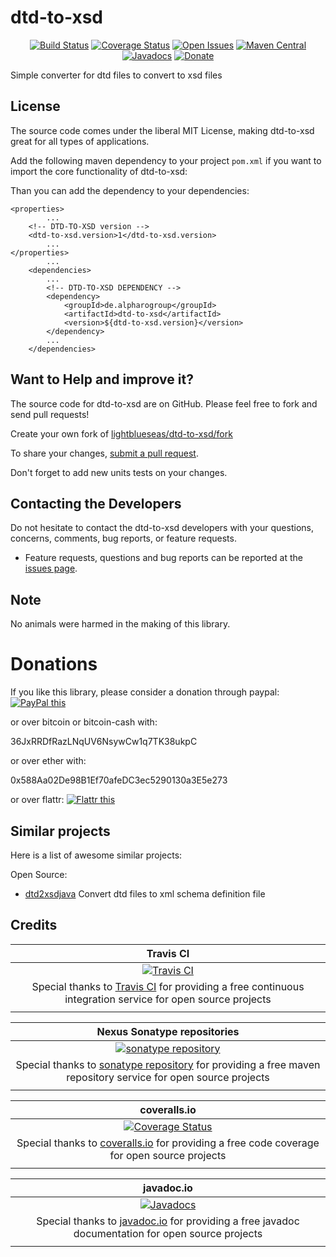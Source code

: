 # dtd-to-xsd

<div align="center">

[![Build Status](https://travis-ci.org/lightblueseas/dtd-to-xsd.svg?branch=develop)](https://travis-ci.org/lightblueseas/dtd-to-xsd) 
[![Coverage Status](https://coveralls.io/repos/github/lightblueseas/dtd-to-xsd/badge.svg?branch=develop)](https://coveralls.io/github/lightblueseas/dtd-to-xsd?branch=develop)
[![Open Issues](https://img.shields.io/github/issues/lightblueseas/dtd-to-xsd.svg?style=flat)](https://github.com/lightblueseas/dtd-to-xsd/issues)
[![Maven Central](https://maven-badges.herokuapp.com/maven-central/de.alpharogroup/dtd-to-xsd/badge.svg)](https://maven-badges.herokuapp.com/maven-central/de.alpharogroup/dtd-to-xsd)
[![Javadocs](http://www.javadoc.io/badge/de.alpharogroup/dtd-to-xsd.svg)](http://www.javadoc.io/doc/de.alpharogroup/dtd-to-xsd)
[![Donate](https://img.shields.io/badge/donate-❤-ff2244.svg)](https://www.paypal.com/cgi-bin/webscr?cmd=_s-xclick&hosted_button_id=GVBTWLRAZ7HB8)

</div>

Simple converter for dtd files to convert to xsd files

## License

The source code comes under the liberal MIT License, making dtd-to-xsd great for all types of applications.

Add the following maven dependency to your project `pom.xml` if you want to import the core functionality of dtd-to-xsd:

Than you can add the dependency to your dependencies:

	<properties>
			...
		<!-- DTD-TO-XSD version -->
		<dtd-to-xsd.version>1</dtd-to-xsd.version>
			...
	</properties>
			...
		<dependencies>
			...
            <!-- DTD-TO-XSD DEPENDENCY -->
			<dependency>
				<groupId>de.alpharogroup</groupId>
				<artifactId>dtd-to-xsd</artifactId>
				<version>${dtd-to-xsd.version}</version>
			</dependency>
			...
		</dependencies>


## Want to Help and improve it? ###

The source code for dtd-to-xsd are on GitHub. Please feel free to fork and send pull requests!

Create your own fork of [lightblueseas/dtd-to-xsd/fork](https://github.com/lightblueseas/dtd-to-xsd/fork)

To share your changes, [submit a pull request](https://github.com/lightblueseas/dtd-to-xsd/pull/new/develop).

Don't forget to add new units tests on your changes.

## Contacting the Developers

Do not hesitate to contact the dtd-to-xsd developers with your questions, concerns, comments, bug reports, or feature requests.
- Feature requests, questions and bug reports can be reported at the [issues page](https://github.com/lightblueseas/dtd-to-xsd/issues).

## Note

No animals were harmed in the making of this library.

# Donations

If you like this library, please consider a donation through paypal: <a href="https://www.paypal.com/cgi-bin/webscr?cmd=_s-xclick&hosted_button_id=B37J9DZF6G9ZC" target="_blank">
<img src="https://www.paypalobjects.com/en_US/GB/i/btn/btn_donateCC_LG.gif" alt="PayPal this" title="PayPal – The safer, easier way to pay online!" border="0" />
</a>

or over bitcoin or bitcoin-cash with:

36JxRRDfRazLNqUV6NsywCw1q7TK38ukpC

or over ether with:

0x588Aa02De98B1Ef70afeDC3ec5290130a3E5e273

or over flattr: 
<a href="https://flattr.com/submit/auto?fid=r7vp62&url=https%3A%2F%2Fgithub.com%2Flightblueseas%2Fdtd-to-xsd" target="_blank">
<img src="http://api.flattr.com/button/flattr-badge-large.png" alt="Flattr this" title="Flattr this" border="0" />
</a>

## Similar projects

Here is a list of awesome similar projects:

Open Source:

 * [dtd2xsdjava](https://code.google.com/archive/p/dtd2xsdjava/) Convert dtd files to xml schema definition file

## Credits

|**Travis CI**|
|     :---:      |
|[![Travis CI](https://travis-ci.com/images/logos/TravisCI-Full-Color.png)](https://coveralls.io/github/lightblueseas/dtd-to-xsd?branch=develop)|
|Special thanks to [Travis CI](https://travis-ci.org) for providing a free continuous integration service for open source projects|
|     <img width=1000/>     |

|**Nexus Sonatype repositories**|
|     :---:      |
|[![sonatype repository](https://img.shields.io/nexus/r/https/oss.sonatype.org/de.alpharogroup/dtd-to-xsd.svg?style=for-the-badge)](https://oss.sonatype.org/index.html#nexus-search;gav~de.alpharogroup~dtd-to-xsd~~~)|
|Special thanks to [sonatype repository](https://www.sonatype.com) for providing a free maven repository service for open source projects|
|     <img width=1000/>     |

|**coveralls.io**|
|     :---:      |
|[![Coverage Status](https://coveralls.io/repos/github/lightblueseas/dtd-to-xsd/badge.svg?branch=develop)](https://coveralls.io/github/lightblueseas/dtd-to-xsd?branch=develop)|
|Special thanks to [coveralls.io](https://coveralls.io) for providing a free code coverage for open source projects|
|     <img width=1000/>     |

|**javadoc.io**|
|     :---:      |
|[![Javadocs](http://www.javadoc.io/badge/de.alpharogroup/dtd-to-xsd.svg)](http://www.javadoc.io/doc/de.alpharogroup/dtd-to-xsd)|
|Special thanks to [javadoc.io](http://www.javadoc.io) for providing a free javadoc documentation for open source projects|
|     <img width=1000/>     |
